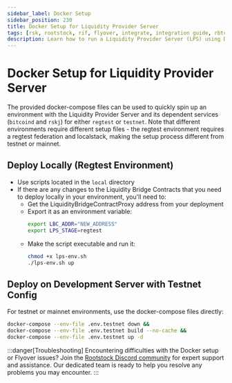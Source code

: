 ```yaml
---
sidebar_label: Docker Setup
sidebar_position: 230
title: Docker Setup for Liquidity Provider Server
tags: [rsk, rootstock, rif, flyover, integrate, integration guide, rbtc, powpeg, docker]
description: Learn how to run a Liquidity Provider Server (LPS) using Docker Compose, including configuration for both regtest and testnet environments.
---
```


# Docker Setup for Liquidity Provider Server

The provided docker-compose files can be used to quickly spin up an environment with the Liquidity Provider Server and its dependent services (`bitcoind` and `rskj`) for either `regtest` or `testnet`. Note that different environments require different setup files - the regtest environment requires a regtest federation and localstack, making the setup process different from testnet or mainnet.

## Deploy Locally (Regtest Environment)

* Use scripts located in the `local` directory
* If there are any changes to the Liquidity Bridge Contracts that you need to deploy locally in your environment, you'll need to:
  * Get the LiquidityBridgeContractProxy address from your deployment
  * Export it as an environment variable:
    ```bash
    export LBC_ADDR="NEW_ADDRESS"
    export LPS_STAGE=regtest
    ```
  * Make the script executable and run it:
    ```bash
    chmod +x lps-env.sh
    ./lps-env.sh up
    ```

## Deploy on Development Server with Testnet Config

For testnet or mainnet environments, use the docker-compose files directly:

```bash
docker-compose --env-file .env.testnet down && 
docker-compose --env-file .env.testnet build --no-cache && 
docker-compose --env-file .env.testnet up -d
```

:::danger[Troubleshooting]
Encountering difficulties with the Docker setup or Flyover issues? Join the [Rootstock Discord community](http://discord.gg/rootstock) for expert support and assistance. Our dedicated team is ready to help you resolve any problems you may encounter.
:::
